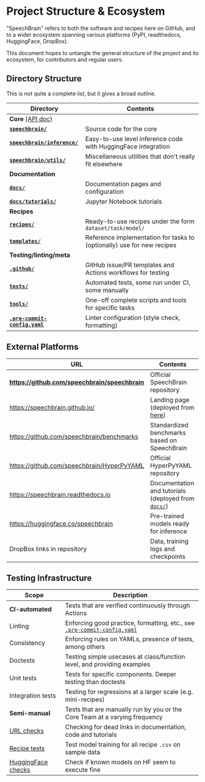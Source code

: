 # Project Structure & Ecosystem

"SpeechBrain" refers to both the software and recipes here on GitHub, and to a wider ecosystem spanning various platforms (PyPI, readthedocs, HuggingFace, DropBox).

This document hopes to untangle the general structure of the project and its ecosystem, for contributors and regular users.

## Directory Structure

This is not quite a complete list, but it gives a broad outline.

| Directory | Contents |
|-|-|
| **Core** [(API doc)](https://speechbrain.readthedocs.io/en/latest/API/speechbrain.html) | |
| **[`speechbrain/`](https://github.com/speechbrain/speechbrain/tree/develop/speechbrain/)** | Source code for the core |
| **[`speechbrain/inference/`](https://github.com/speechbrain/speechbrain/tree/develop/speechbrain/inference/)** | Easy-to-use level inference code with HuggingFace integration |
| **[`speechbrain/utils/`](https://github.com/speechbrain/speechbrain/tree/develop/speechbrain/utils/)** | Miscellaneous utilities that don't really fit elsewhere |
| **Documentation** | |
| **[`docs/`](https://github.com/speechbrain/speechbrain/tree/develop/docs/)** | Documentation pages and configuration |
| **[`docs/tutorials/`](https://github.com/speechbrain/speechbrain/tree/develop/docs/tutorials/)** | Jupyter Notebook tutorials |
| **Recipes** | |
| **[`recipes/`](https://github.com/speechbrain/speechbrain/tree/develop/recipes/)** | Ready-to-use recipes under the form `dataset/task/model/` |
| **[`templates/`](https://github.com/speechbrain/speechbrain/tree/develop/templates/)** | Reference implementation for tasks to (optionally) use for new recipes |
| **Testing/linting/meta** | |
| **[`.github/`](https://github.com/speechbrain/speechbrain/tree/develop/.github/)** | GitHub issue/PR templates and Actions workflows for testing |
| **[`tests/`](https://github.com/speechbrain/speechbrain/tree/develop/tests/)** | Automated tests, some run under CI, some manually |
| **[`tools/`](https://github.com/speechbrain/speechbrain/tree/develop/tools/)** | One-off complete scripts and tools for specific tasks |
| **[`.pre-commit-config.yaml`](`https://github.com/speechbrain/speechbrain/tree/develop/.pre-commit-config.yaml`)** | Linter configuration (style check, formatting) |

## External Platforms

| URL | Contents |
|-|-|
|**<https://github.com/speechbrain/speechbrain>**| Official SpeechBrain repository |
|<https://speechbrain.github.io/>| Landing page (deployed from [here](https://github.com/speechbrain/speechbrain.github.io>)) |
|<https://github.com/speechbrain/benchmarks>| Standardized benchmarks based on SpeechBrain |
|<https://github.com/speechbrain/HyperPyYAML>| Official HyperPyYAML repository |
|<https://speechbrain.readthedocs.io>| Documentation and tutorials (deployed from [`docs/`](docs/)) |
|<https://huggingface.co/speechbrain>| Pre-trained models ready for inference |
| DropBox links in repository | Data, training logs and checkpoints |

## Testing Infrastructure

| Scope | Description |
|-|-|
| **CI-automated** | Tests that are verified continuously through Actions |
| Linting | Enforcing good practice, formatting, etc., see [`.pre-commit-config.yaml`](`https://github.com/speechbrain/speechbrain/tree/develop/.pre-commit-config.yaml`) |
| Consistency | Enforcing rules on YAMLs, presence of tests, among others |
| Doctests | Testing simple usecases at class/function level, and providing examples |
| Unit tests | Tests for specific components. Deeper testing than doctests |
| Integration tests | Testing for regressions at a larger scale (e.g. mini-recipes) |
| **Semi-manual** | Tests that are manually run by you or the Core Team at a varying frequency |
| [URL checks](https://github.com/speechbrain/speechbrain/tree/develop/tests/.run-url-checks.sh) | Checking for dead links in documentation, code and tutorials |
| [Recipe tests](https://github.com/speechbrain/speechbrain/tree/develop/tests/recipes/) | Test model training for all recipe `.csv` on sample data |
| [HuggingFace checks](https://github.com/speechbrain/speechbrain/tree/develop/tests/.run-HF-checks.sh) | Check if known models on HF seem to execute fine  |
